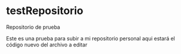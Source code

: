 # testRepositorio
Repositorio de prueba

Este es una prueba para subir a mi repositorio personal
aqui estará el código nuevo del archivo a editar

